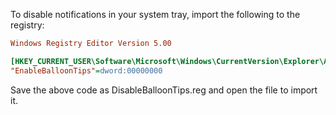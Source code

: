 To disable notifications in your system tray, import the following to the registry:
```ini
Windows Registry Editor Version 5.00

[HKEY_CURRENT_USER\Software\Microsoft\Windows\CurrentVersion\Explorer\Advanced]
"EnableBalloonTips"=dword:00000000
```
Save the above code as DisableBalloonTips.reg and open the file to import it.